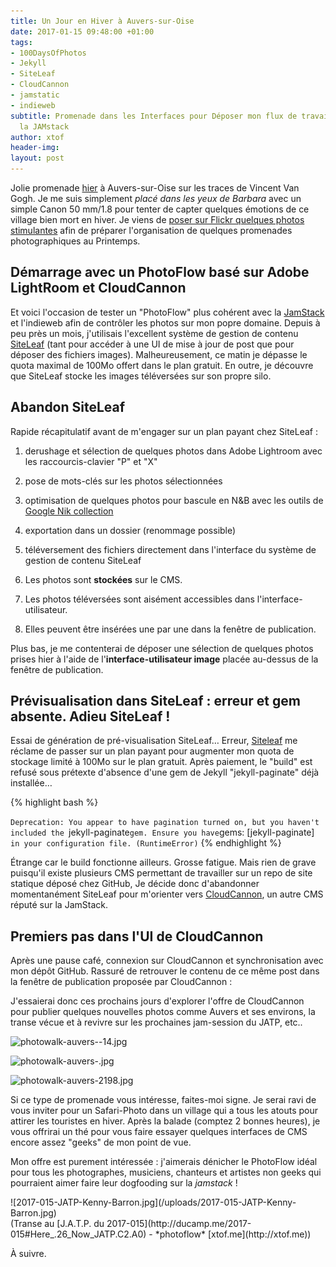 ```yaml
---
title: Un Jour en Hiver à Auvers-sur-Oise
date: 2017-01-15 09:48:00 +01:00
tags:
- 100DaysOfPhotos
- Jekyll
- SiteLeaf
- CloudCannon
- jamstatic
- indieweb
subtitle: Promenade dans les Interfaces pour Déposer mon flux de travail Photo sur
  la JAMstack
author: xtof
header-img: 
layout: post
---
```


Jolie promenade [hier](http://ducamp.me/2017-014) &agrave; Auvers-sur-Oise sur les traces de Vincent Van Gogh. Je me suis simplement *plac&eacute; dans les yeux de Barbara* avec un simple Canon 50 mm/1.8 pour tenter de capter quelques &eacute;motions de ce village bien mort en hiver. Je viens de [poser sur Flickr quelques photos stimulantes](https://www.flickr.com/search/?sort=date-taken-desc&amp;safe_search=1&amp;tags=auverssuroise&amp;user_id=37996578526%40N01&amp;view_all=1) afin de pr&eacute;parer l'organisation de quelques promenades photographiques au Printemps.

## D&eacute;marrage avec un PhotoFlow bas&eacute; sur Adobe LightRoom et CloudCannon

Et voici l'occasion de tester un "PhotoFlow" plus coh&eacute;rent avec la [JamStack](http://ducamp.me/jamstack) et l'indieweb afin de contr&ocirc;ler les photos sur mon popre domaine. Depuis &agrave; peu pr&egrave;s un mois, j'utilisais l'excellent syst&egrave;me de gestion de contenu [SiteLeaf](https://siteleaf.com) (tant pour acc&eacute;der &agrave; une UI de mise &agrave; jour de post que pour d&eacute;poser des fichiers images). Malheureusement, ce matin je d&eacute;passe le quota maximal de 100Mo offert dans le plan gratuit. En outre, je d&eacute;couvre que SiteLeaf stocke les images t&eacute;l&eacute;vers&eacute;es sur son propre silo.

## Abandon SiteLeaf

Rapide r&eacute;capitulatif avant de m'engager sur un plan payant chez SiteLeaf :

1. derushage et s&eacute;lection de quelques photos dans Adobe Lightroom avec les raccourcis-clavier "P" et "X"

2. pose de mots-cl&eacute;s sur les photos s&eacute;lectionn&eacute;es

3. optimisation de quelques photos pour bascule en N&B avec les outils de [Google Nik collection](https://www.google.com/intl/fr/nikcollection/)

4. exportation dans un dossier (renommage possible)

5. t&eacute;l&eacute;versement des fichiers directement dans l'interface du syst&egrave;me de gestion de contenu SiteLeaf

6. Les photos sont **stock&eacute;es** sur le CMS.

7. Les photos t&eacute;l&eacute;vers&eacute;es sont ais&eacute;ment accessibles dans l'interface-utilisateur.

8. Elles peuvent &ecirc;tre ins&eacute;r&eacute;es une par une dans la fen&ecirc;tre de publication.

Plus bas, je me contenterai de d&eacute;poser une s&eacute;lection de quelques photos prises hier &agrave; l'aide de l'**interface-utilisateur image** plac&eacute;e au-dessus de la fen&ecirc;tre de publication.

## Pr&eacute;visualisation dans SiteLeaf : erreur et gem absente. Adieu SiteLeaf !

Essai de g&eacute;n&eacute;ration de pr&eacute;-visualisation SiteLeaf… Erreur, [Siteleaf](https://www.siteleaf.com/) me r&eacute;clame de passer sur un plan payant pour augmenter mon quota de stockage limit&eacute; &agrave; 100Mo sur le plan gratuit. Apr&egrave;s paiement, le "build" est refus&eacute; sous pr&eacute;texte d'absence d'une gem de Jekyll "jekyll-paginate" d&eacute;j&agrave; install&eacute;e…

{% highlight bash %}

`Deprecation: You appear to have pagination turned on, but you haven't included the `jekyll-paginate` gem. Ensure you have `gems: [jekyll-paginate]` in your configuration file. (RuntimeError)`
{% endhighlight %}

&Eacute;trange car le build fonctionne ailleurs. Grosse fatigue. Mais rien de grave puisqu'il existe plusieurs CMS permettant de travailler sur un repo de site statique d&eacute;pos&eacute; chez GitHub, Je d&eacute;cide donc d'abandonner momentan&eacute;ment SiteLeaf pour m'orienter vers [CloudCannon](https://cloudcannon.com), un autre CMS r&eacute;put&eacute; sur la JamStack.

## Premiers pas dans l'UI de CloudCannon

Apr&egrave;s une pause caf&eacute;, connexion sur CloudCannon et synchronisation avec mon d&eacute;p&ocirc;t GitHub. Rassur&eacute; de retrouver le contenu de ce m&ecirc;me post dans la fen&ecirc;tre de publication propos&eacute;e par CloudCannon :

J'essaierai donc ces prochains jours d'explorer l'offre de CloudCannon pour publier quelques nouvelles photos comme Auvers et ses environs, la transe v&eacute;cue et &agrave; revivre sur les prochaines jam-session du JATP, etc..

![photowalk-auvers--14.jpg](/uploads/photowalk-auvers--14.jpg)

![photowalk-auvers-.jpg](/uploads/photowalk-auvers-.jpg)

![photowalk-auvers-2198.jpg](/uploads/photowalk-auvers-2198.jpg)

Si ce type de promenade vous int&eacute;resse, faites-moi signe. Je serai ravi de vous inviter pour un Safari-Photo dans un village qui a tous les atouts pour attirer les touristes en hiver. Apr&egrave;s la balade (comptez 2 bonnes heures), je vous offrirai un th&eacute; pour vous faire essayer quelques interfaces de CMS encore assez "geeks" de mon point de vue.

Mon offre est purement int&eacute;ress&eacute;e : j'aimerais d&eacute;nicher le PhotoFlow id&eacute;al pour tous les photographes, musiciens, chanteurs et artistes non geeks qui pourraient aimer faire leur dogfooding sur la *jamstack* !

<figcaption>![2017-015-JATP-Kenny-Barron.jpg](/uploads/2017-015-JATP-Kenny-Barron.jpg)
<footer>(Transe au&nbsp;[J.A.T.P. du 2017-015](http://ducamp.me/2017-015#Here_.26_Now_JATP.C2.A0) - *photoflow*&nbsp;<span class="h-card p-author">[xtof.me](http://xtof.me)</span>)</footer></figcaption>

&Agrave; suivre.